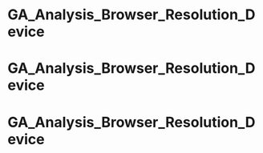 # GA_Analysis_Browser_Resolution_Device
# GA_Analysis_Browser_Resolution_Device
# GA_Analysis_Browser_Resolution_Device

